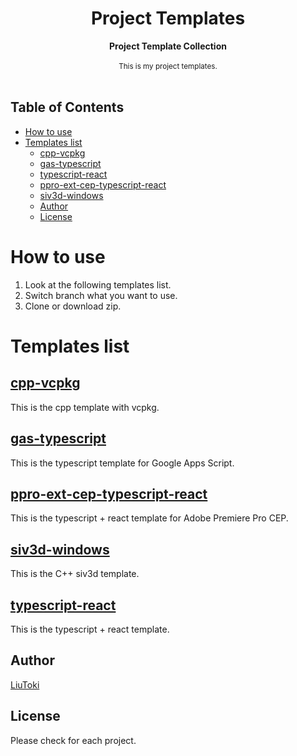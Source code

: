 <h1 align="center">Project Templates</h1>

<div align="center">
    <strong>Project Template Collection</strong>
</div>

<br/>

<div align="center">
    <sub>
        This is my project templates.
    </sub>
</div>

<br/>

## Table of Contents
- [How to use](#how-to-use)
- [Templates list](#templates-list)
	- [cpp-vcpkg](#cpp-vcpkg)
	- [gas-typescript](#gas-typescript)
	- [typescript-react](#typescript-react)
	- [ppro-ext-cep-typescript-react](#ppro-ext-cep-typescript-react)
	- [siv3d-windows](#siv3d-windows)
	- [Author](#author)
	- [License](#license)

# How to use
1. Look at the following templates list.
1. Switch branch what you want to use.
1. Clone or download zip.

# Templates list
## [cpp-vcpkg](https://github.com/LiuToki/project-templates/tree/master/cpp-vcpkg)
This is the cpp template with vcpkg.

## [gas-typescript](https://github.com/LiuToki/project-templates/tree/gas-typescript)
This is the typescript template for Google Apps Script.

## [ppro-ext-cep-typescript-react](https://github.com/LiuToki/project-templates/tree/ppro-ext-cep-typescript-react)
This is the typescript + react template for Adobe Premiere Pro CEP.

## [siv3d-windows](https://github.com/LiuToki/project-templates/tree/siv3d-windows)
This is the C++ siv3d template.

## [typescript-react](https://github.com/LiuToki/project-templates/tree/typescript-react)
This is the typescript + react template.

## Author
[LiuToki](https://github.com/LiuToki)

## License
Please check for each project.
